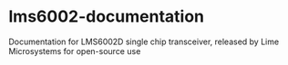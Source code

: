 lms6002-documentation
=====================

Documentation for LMS6002D single chip transceiver, released by Lime Microsystems for open-source use